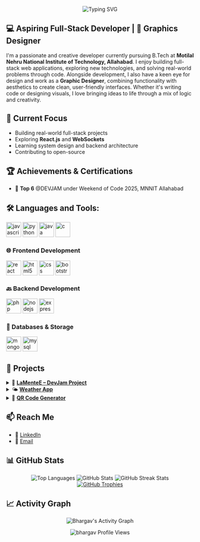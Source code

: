 <p align="center">
  <img src="https://readme-typing-svg.herokuapp.com?font=Fira+Code&size=30&pause=1000&color=000000&center=false&vCenter=true&width=700&lines=👋+Hello+There%2C+I'm+Bhargav+Miyani" alt="Typing SVG" />
</p>

## 💻 Aspiring Full-Stack Developer | 🚀 Graphics Designer

I'm a passionate and creative developer currently pursuing B.Tech at **Motilal Nehru National Institute of Technology, Allahabad**. I enjoy building full-stack web applications, exploring new technologies, and solving real-world problems through code. Alongside development, I also have a keen eye for design and work as a **Graphic Designer**, combining functionality with aesthetics to create clean, user-friendly interfaces. Whether it's writing code or designing visuals, I love bringing ideas to life through a mix of logic and creativity.

## 🎯 Current Focus
- Building real-world full-stack projects
- Exploring **React.js** and **WebSockets**
- Learning system design and backend architecture
- Contributing to open-source

## 🏆 Achievements & Certifications

  -   🚨 **Top 6** @DEVJAM under Weekend of Code 2025, MNNIT Allahabad

## 🛠️ Languages and Tools:

<p align="left">
<a href="https://developer.mozilla.org/en-US/docs/Web/JavaScript" target="_blank" rel="noreferrer"><img src="https://skillicons.dev/icons?i=js" alt="javascript" width="40" height="40"/></a>
<a href="https://www.python.org" target="_blank" rel="noreferrer"><img src="https://skillicons.dev/icons?i=python" alt="python" width="40" height="40"/></a>
<a href="https://www.java.com" target="_blank" rel="noreferrer"><img src="https://skillicons.dev/icons?i=java" alt="java" width="40" height="40"/></a>
<a href="https://www.cprogramming.com/" target="_blank" rel="noreferrer"><img src="https://skillicons.dev/icons?i=c" alt="c" width="40" height="40"/></a>
</p>

### 🌐 Frontend Development
<p align="left">
<a href="https://reactjs.org/" target="_blank" rel="noreferrer"><img src="https://skillicons.dev/icons?i=react" alt="react" width="40" height="40"/></a>
<a href="https://www.w3.org/html/" target="_blank" rel="noreferrer"><img src="https://skillicons.dev/icons?i=html" alt="html5" width="40" height="40"/></a>
<a href="https://developer.mozilla.org/en-US/docs/Web/CSS" target="_blank" rel="noreferrer"><img src="https://skillicons.dev/icons?i=css" alt="css" width="40" height="40"/></a>
<a href="https://getbootstrap.com" target="_blank" rel="noreferrer"><img src="https://skillicons.dev/icons?i=bootstrap" alt="bootstrap" width="40" height="40"/></a>
</p>

### 🔙 Backend Development
<p align="left">
<a href="https://www.php.net/" target="_blank" rel="noreferrer"><img src="https://skillicons.dev/icons?i=php" alt="php" width="40" height="40"/></a>
<a href="https://nodejs.org" target="_blank" rel="noreferrer"><img src="https://skillicons.dev/icons?i=nodejs" alt="nodejs" width="40" height="40"/></a>
<a href="https://expressjs.com" target="_blank" rel="noreferrer"><img src="https://skillicons.dev/icons?i=express" alt="express" width="40" height="40"/></a>
</p>

### 💾 Databases & Storage
<p align="left">
<a href="https://www.mongodb.com/" target="_blank" rel="noreferrer"><img src="https://skillicons.dev/icons?i=mongodb" alt="mongodb" width="40" height="40"/></a>
<a href="https://www.mysql.com/" target="_blank" rel="noreferrer"><img src="https://skillicons.dev/icons?i=mysql" alt="mysql" width="40" height="40"/></a>
</p>

## 📌 Projects
<details> <summary>🧠 <strong><a href="https://github.com/Lucifer-08/LaMenteE">LaMenteE – DevJam Project</a></strong></summary>
  
**🎓 Purpose:** A platform designed to connect students with mentors from top colleges, providing personalized guidance, career advice, and industry insights.​

**🔑 Key Features:**

- ***Admin Panel:*** Manage user accounts efficiently.​

- ***Authentication System:*** Includes login, signup, logout, email verification, and password reset functionalities.​

**🛠️ Tech Stack:**

- ***Frontend:*** HTML, CSS, Bootstrap, JavaScript​

- ***Backend:*** PHP​

- ***Database:*** MySQL

</details>

<details> <summary>🌤️ <strong><a href="https://github.com/Lucifer-08/Weather">Weather App</a></strong></summary>
  
**🔍 Purpose:** Provides real-time weather information for any city entered by the user.​
GitHub

**🛠️ Technologies Used:**

- ***Frontend:*** HTML, CSS​

- ***Scripting:*** JavaScript​

- ***API:*** Utilizes a Weather API to fetch current weather data​

**⚙️ Core Features:**

- User inputs a city name to retrieve weather details​

- Displays current weather conditions for the specified city

</details>

<details> <summary>📱 <strong><a href="https://github.com/Lucifer-08/QR-Generator">QR Code Generator</a></strong></summary>
  
**🔍 Purpose:** Generates QR codes for user-entered URLs, facilitating quick and easy sharing or access.​

**🛠️ Technologies Used:**

- ***Frontend:*** HTML, CSS​

- ***Scripting:*** JavaScript​

- ***Library:*** Utilizes qrcode.min.js for QR code generation​

**⚙️ Core Features:**

- User inputs a URL to generate a corresponding QR code​

- Real-time QR code generation upon URL submission​

- Clean and responsive user interface for ease of use

</details>

## 📫 Reach Me
- 📍 [LinkedIn](https://www.linkedin.com/in/bhargav-miyani-3a6243313/)
- 📧 [Email](mailto:bhargavmiyani2909@gmail.com)


## 📊 GitHub Stats

<div align="center">

<img src="https://github-readme-stats.vercel.app/api/top-langs?username=Lucifer-08&show_icons=true&locale=en&layout=compact&theme=tokyonight" alt="Top Languages" />

<img src="https://github-readme-stats.vercel.app/api?username=Lucifer-08&show_icons=true&locale=en&theme=tokyonight&count_private=true&hide_rank=false" alt="GitHub Stats" />

<img src="https://github-readme-streak-stats.herokuapp.com/?user=Lucifer-08&theme=tokyonight" alt="GitHub Streak Stats" />

</div>

<div align="center">
  <a href="https://github.com/ryo-ma/github-profile-trophy"><img src="https://github-profile-trophy.vercel.app/?username=Lucifer-08&theme=tokyonight&no-frame=true&row=1&column=7&margin-w=15&margin-h=15" alt="GitHub Trophies" /></a>
</div>

## 📈 Activity Graph

<div align="center">
<img src="https://github-readme-activity-graph.vercel.app/graph?username=Lucifer-08&theme=tokyo-night&hide_border=true&area=true" alt="Bhargav's Activity Graph" />
</div>

<p align="center"> <img src="https://komarev.com/ghpvc/?username=Lucifer-08&label=Profile%20views&color=0e75b6&style=flat-square" alt="bhargav Profile Views" /> </p>

</div>

